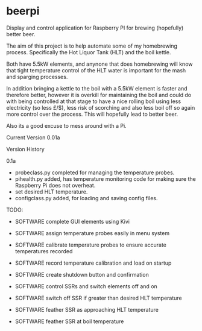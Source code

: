 # beerpi
Display and control application for Raspberry PI for brewing (hopefully) better beer.

The aim of this project is to help automate some of my homebrewing process. Specifically
the Hot Liquor Tank (HLT) and the boil kettle.

Both have 5.5kW elements, and anynone that does homebrewing will know that tight
temperature control of the HLT water is important for the mash and sparging processes.

In addition bringing a kettle to the boil with a 5.5kW element is faster and therefore
better, however it is overkill for maintaining the boil and could do with being controlled
at that stage to have a nice rolling boil using less electricity (so less £/$), less risk of
scorching and also less boil off so again more control over the process. This will hopefully
lead to better beer.

Also its a good excuse to mess around with a Pi.

Current Version 0.01a

Version History

0.1a

* probeclass.py completed for managing the temperature probes.
* pihealth.py added, has temperature monitoring code for making sure the Raspberry Pi does not overheat.
* set desired HLT temperature.
* configclass.py added, for loading and saving config files.

TODO:

* SOFTWARE complete GUI elements using Kivi
* SOFTWARE assign temperature probes easily in menu system
* SOFTWARE calibrate temperature probes to ensure accurate temperatures recorded
* SOFTWARE record temperature calibration and load on startup
* SOFTWARE create shutdown button and confirmation

* SOFTWARE control SSRs and switch elements off and on
* SOFTWARE switch off SSR if greater than desired HLT temperature
* SOFTWARE feather SSR as approaching HLT temperature
* SOFTWARE feather SSR at boil temperature
